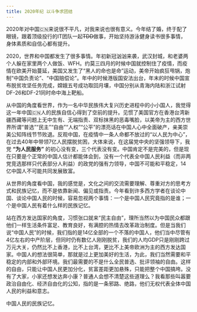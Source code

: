 ```yaml
---
title: 2020年纪 以斗争求团结
---
```


2020年对中国🇨🇳来说很不平凡，对我来说也很有意义。今年结了婚，终于配了眼镜，跟着顶级投行的IT团队一起~~TDD~~做事，开始坚持游泳健身读书很多事情，身体素质和自信心都有提升。

2020，世界和中国都发生了很多事情。年初新冠汹汹来袭，武汉封城，和老婆两个人躲在家里两个人做饭、WFH。约莫三四月的时候中国就控制住了疫情，而疫情在欧美开始蔓延，美国又发生了“黑人的命也是命”运动，美帝开始疯狂甩锅，炮制“中国负责论”、“中国赔偿论”。年中的时候港版国安法出台，年末的时候中国宣布脱贫攻坚任务完成，嫦娥五号成功取回月壤，中国分别从青海内陆和浙江试射DF-26和DF-21同时命中海上靶船。

从中国的角度看世界，作为一名中华民族伟大复兴历史进程中的小小国人，我觉得这一年中国🇨🇳人的民族自信心得到了空前的提升。见惯了美国官方在香港台湾新疆西藏等问题上无中生有、无端指责、双标抹黑的恶毒嘴脸，以美帝为主的西方世界所谓“普选”“民主”“自由”“人权”“公平”的漂亮话在中国人心中全面破产，亲美崇美公知阵线节节败退。反观中国，在疫情中一条人命都不放过的“以人民为中心”，在过去40年中带领7亿人民摆脱贫困，大体来说，在这届党中央的坚强领导下，我党 **“为人民服务”** 的初心没有变，三个代表没有变。中国肯定不是完美的，但是现在只要是个正常的中国人估计都能体会到，没有一个代表全中国人民利益（而非两党竞选那样只代表部分人利益）的政党的强有力领导，中国不可能和平稳定，14亿中国人不可能共同发展致富。

从世界的角度看中国，我的感觉是，文化之间的交流需要理解、尊重对方的思考方式和民族记忆，而不是依靠新闻、偏见或指责。今年看到许多西方学者在谈论中国、谈论中国人民的时候，容易忽视两个事情：一个是中国人民究竟指的是谁；一个是中国人民有着什么样的民族记忆。

站在西方发达国家的角度，习惯张口就来“民主自由”，理所当然以为中国民众都跟他们一样生活条件富足、教育良好，有满腔的热情去改革政治制度。但是当我们说“中国人民”的时候，我们指的是14亿全部的一个不落的中国人，他们当中尽管有4亿左右的中产阶层，但同时仍有数亿人刚刚脱贫，我们的人均GDP只是刚刚跨过万元大关，仍然比不上香港，比不上台湾，更比不上美帝欧洲为主的西方发达国家。中国人的想法很简单，那就是过上更加美好的生活，为此，我们当然需要和平稳定的内部和外部环境。我们最需要的不是什么全民普选、批评领袖的自由。这样的自由，只能让中国人民更加分化，贫富差距更加悬殊，只能把整个中国搞垮。没有了大家，小家还想发达奔小康？普通人会想不清楚这些道理么？我看那些叫嚣要政治自由化、经济自由化的公知，指的是一条邪路、绝路，他们无权代表全体中国人民的利益和意志。

中国人民的民族记忆。

